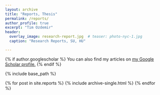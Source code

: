 ```yaml
---
layout: archive
title: "Reports, Thesis"
permalink: /reports/
author_profile: true
excerpt: "Tim Ozdemir"
header:
  overlay_image: research-report.jpg  # teaser: photo-nyc-1.jpg
  caption: "Research Reports, SU, HU"

---
```


{% if author.googlescholar %}
  You can also find my articles on <u><a href="{{author.googlescholar}}">my Google Scholar profile</a>.</u>
{% endif %}

{% include base_path %}

{% for post in site.reports %}
  {% include archive-single.html %}
{% endfor %}
